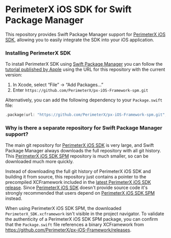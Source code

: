 # PerimeterX iOS SDK for Swift Package Manager

This repository provides Swift Package Manager support for [PerimeterX iOS SDK](https://github.com/PerimeterX/px-iOS-Framework), allowing you to easily integrate the SDK into your iOS application.

### Installing PerimeterX SDK

To install PerimeterX SDK using [Swift Package Manager](https://github.com/apple/swift-package-manager) you can follow the [tutorial published by Apple](https://developer.apple.com/documentation/xcode/adding_package_dependencies_to_your_app) using the URL for this repository with the current version:

1. In Xcode, select “File” → “Add Packages...”
2. Enter `https://github.com/PerimeterX/px-iOS-Framework-spm.git`

Alternatively, you can add the following dependency to your `Package.swift` file:

```swift
.package(url: "https://github.com/PerimeterX/px-iOS-Framework-spm.git", from: "3.2.1")
```

### Why is there a separate repository for Swift Package Manager support?

The main git repository for [PerimeterX iOS SDK](https://github.com/PerimeterX/px-iOS-Framework) is very large, and Swift Package Manager always downloads the full repository with all git history. This [PerimeterX iOS SDK SPM](https://github.com/PerimeterX/px-iOS-Framework-spm) repository is much smaller, so can be downloaded much more quickly.

Instead of downloading the full git history of PerimeterX iOS SDK and building it from source, this repository just contains a pointer to the precompiled XCFramework included in the [latest PerimeterX iOS SDK release](https://github.com/PerimeterX/px-iOS-Framework/releases/latest). Since [PerimeterX iOS SDK](https://github.com/PerimeterX/px-iOS-Framework) doesn't provide source code it's strongly recommended that users depend on [PerimeterX iOS SDK SPM](https://github.com/PerimeterX/px-iOS-Framework-spm) instead.

When using PerimeterX iOS SDK SPM, the downloaded `PerimeterX_SDK.xcframework` isn't visible in the project navigator. To validate the authenticity of a PerimeterX iOS SDK SPM package, you can confirm that the `Package.swift` file references a binary XCFramework from https://github.com/PerimeterX/px-iOS-Framework/releases. 
